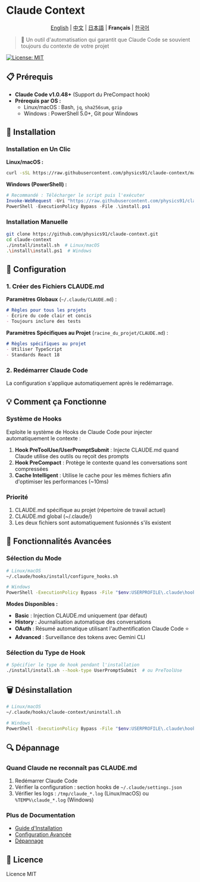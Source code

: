 # Claude Context

<div align="center">

[English](./README_en.md) | [中文](./README_zh.md) | [日本語](./README_ja.md) | **Français** | [한국어](./README.md)

</div>

> 🤖 Un outil d'automatisation qui garantit que Claude Code se souvient toujours du contexte de votre projet

[![License: MIT](https://img.shields.io/badge/License-MIT-yellow.svg)](https://opensource.org/licenses/MIT)

## 📋 Prérequis

- **Claude Code v1.0.48+** (Support du PreCompact hook)
- **Prérequis par OS :**
  - Linux/macOS : Bash, `jq`, `sha256sum`, `gzip`
  - Windows : PowerShell 5.0+, Git pour Windows

## 🚀 Installation

### Installation en Un Clic

**Linux/macOS :**
```bash
curl -sSL https://raw.githubusercontent.com/physics91/claude-context/main/install/one-line-install.sh | bash
```

**Windows (PowerShell) :**
```powershell
# Recommandé : Télécharger le script puis l'exécuter
Invoke-WebRequest -Uri "https://raw.githubusercontent.com/physics91/claude-context/main/install/one-line-install.ps1" -OutFile "install.ps1"
PowerShell -ExecutionPolicy Bypass -File .\install.ps1
```

### Installation Manuelle

```bash
git clone https://github.com/physics91/claude-context.git
cd claude-context
./install/install.sh  # Linux/macOS
.\install\install.ps1  # Windows
```

## 🔧 Configuration

### 1. Créer des Fichiers CLAUDE.md

**Paramètres Globaux** (`~/.claude/CLAUDE.md`) :
```markdown
# Règles pour tous les projets
- Écrire du code clair et concis
- Toujours inclure des tests
```

**Paramètres Spécifiques au Projet** (`racine_du_projet/CLAUDE.md`) :
```markdown
# Règles spécifiques au projet
- Utiliser TypeScript
- Standards React 18
```

### 2. Redémarrer Claude Code

La configuration s'applique automatiquement après le redémarrage.

## 💡 Comment ça Fonctionne

### Système de Hooks
Exploite le système de Hooks de Claude Code pour injecter automatiquement le contexte :

1. **Hook PreToolUse/UserPromptSubmit** : Injecte CLAUDE.md quand Claude utilise des outils ou reçoit des prompts
2. **Hook PreCompact** : Protège le contexte quand les conversations sont compressées
3. **Cache Intelligent** : Utilise le cache pour les mêmes fichiers afin d'optimiser les performances (~10ms)

### Priorité
1. CLAUDE.md spécifique au projet (répertoire de travail actuel)
2. CLAUDE.md global (~/.claude/)
3. Les deux fichiers sont automatiquement fusionnés s'ils existent

## 🎯 Fonctionnalités Avancées

### Sélection du Mode
```bash
# Linux/macOS
~/.claude/hooks/install/configure_hooks.sh

# Windows
PowerShell -ExecutionPolicy Bypass -File "$env:USERPROFILE\.claude\hooks\install\configure_hooks.ps1"
```

**Modes Disponibles :**
- **Basic** : Injection CLAUDE.md uniquement (par défaut)
- **History** : Journalisation automatique des conversations
- **OAuth** : Résumé automatique utilisant l'authentification Claude Code ⭐
- **Advanced** : Surveillance des tokens avec Gemini CLI

### Sélection du Type de Hook
```bash
# Spécifier le type de hook pendant l'installation
./install/install.sh --hook-type UserPromptSubmit  # ou PreToolUse
```

## 🗑️ Désinstallation

```bash
# Linux/macOS
~/.claude/hooks/claude-context/uninstall.sh

# Windows
PowerShell -ExecutionPolicy Bypass -File "$env:USERPROFILE\.claude\hooks\claude-context\uninstall.ps1"
```

## 🔍 Dépannage

### Quand Claude ne reconnaît pas CLAUDE.md
1. Redémarrer Claude Code
2. Vérifier la configuration : section hooks de `~/.claude/settings.json`
3. Vérifier les logs : `/tmp/claude_*.log` (Linux/macOS) ou `%TEMP%\claude_*.log` (Windows)

### Plus de Documentation
- [Guide d'Installation](./docs/installation.md)
- [Configuration Avancée](./docs/advanced.md)
- [Dépannage](./docs/troubleshooting.md)

## 📝 Licence

Licence MIT